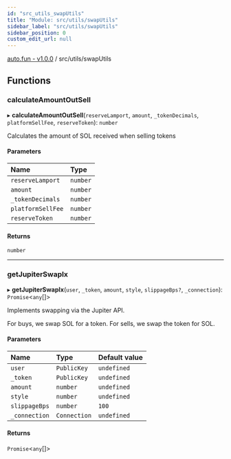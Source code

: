 ```yaml
---
id: "src_utils_swapUtils"
title: "Module: src/utils/swapUtils"
sidebar_label: "src/utils/swapUtils"
sidebar_position: 0
custom_edit_url: null
---
```


[auto.fun - v1.0.0](../) / src/utils/swapUtils

## Functions

### calculateAmountOutSell

▸ **calculateAmountOutSell**(`reserveLamport`, `amount`, `_tokenDecimals`, `platformSellFee`, `reserveToken`): `number`

Calculates the amount of SOL received when selling tokens

#### Parameters

| Name | Type |
| :------ | :------ |
| `reserveLamport` | `number` |
| `amount` | `number` |
| `_tokenDecimals` | `number` |
| `platformSellFee` | `number` |
| `reserveToken` | `number` |

#### Returns

`number`

___

### getJupiterSwapIx

▸ **getJupiterSwapIx**(`user`, `_token`, `amount`, `style`, `slippageBps?`, `_connection`): `Promise`\<`any`[]\>

Implements swapping via the Jupiter API.

For buys, we swap SOL for a token.
For sells, we swap the token for SOL.

#### Parameters

| Name | Type | Default value |
| :------ | :------ | :------ |
| `user` | `PublicKey` | `undefined` |
| `_token` | `PublicKey` | `undefined` |
| `amount` | `number` | `undefined` |
| `style` | `number` | `undefined` |
| `slippageBps` | `number` | `100` |
| `_connection` | `Connection` | `undefined` |

#### Returns

`Promise`\<`any`[]\>
